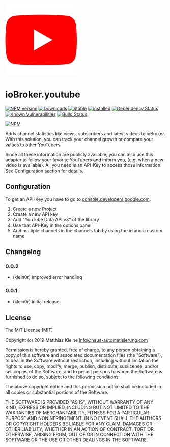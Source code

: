 ![Logo](admin/youtube.png)

# ioBroker.youtube

[![NPM version](http://img.shields.io/npm/v/iobroker.youtube.svg)](https://www.npmjs.com/package/iobroker.youtube)
[![Downloads](https://img.shields.io/npm/dm/iobroker.youtube.svg)](https://www.npmjs.com/package/iobroker.youtube)
[![Stable](http://iobroker.live/badges/youtube-stable.svg)](http://iobroker.live/badges/youtube-stable.svg)
[![installed](http://iobroker.live/badges/youtube-installed.svg)](http://iobroker.live/badges/youtube-installed.svg)
[![Dependency Status](https://img.shields.io/david/klein0r/iobroker.youtube.svg)](https://david-dm.org/klein0r/iobroker.youtube)
[![Known Vulnerabilities](https://snyk.io/test/github/klein0r/ioBroker.youtube/badge.svg)](https://snyk.io/test/github/klein0r/ioBroker.youtube)
[![Build Status](http://img.shields.io/travis/klein0r/ioBroker.youtube.svg)](https://travis-ci.org/klein0r/ioBroker.youtube)

[![NPM](https://nodei.co/npm/iobroker.youtube.png?downloads=true)](https://nodei.co/npm/iobroker.youtube/)

Adds channel statistics like views, subscribers and latest videos to ioBroker. With this solution, you can track your channel growth or compare your values to other YouTubers.

Since all these information are publicly available, you can also use this adapter to follow your favorite YouTubers and inform you, (e.g. when a new video is available). All you need is an API-Key to access those information. See Configuration section for details.

## Configuration

To get an API-Key you have to go to [console.developers.google.com](https://console.developers.google.com/apis/dashboard).

1. Create a new Project
2. Create a new API key
3. Add "YouTube Data API v3" of the library
4. Use that API-Key in the options panel
5. Add multiple channels in the channels tab by using the id and a custom name

## Changelog

### 0.0.2

* (klein0r) improved error handling

### 0.0.1

* (klein0r) initial release

## License

The MIT License (MIT)

Copyright (c) 2019 Matthias Kleine <info@haus-automatisierung.com>

Permission is hereby granted, free of charge, to any person obtaining a copy
of this software and associated documentation files (the "Software"), to deal
in the Software without restriction, including without limitation the rights
to use, copy, modify, merge, publish, distribute, sublicense, and/or sell
copies of the Software, and to permit persons to whom the Software is
furnished to do so, subject to the following conditions:

The above copyright notice and this permission notice shall be included in
all copies or substantial portions of the Software.

THE SOFTWARE IS PROVIDED "AS IS", WITHOUT WARRANTY OF ANY KIND, EXPRESS OR
IMPLIED, INCLUDING BUT NOT LIMITED TO THE WARRANTIES OF MERCHANTABILITY,
FITNESS FOR A PARTICULAR PURPOSE AND NONINFRINGEMENT. IN NO EVENT SHALL THE
AUTHORS OR COPYRIGHT HOLDERS BE LIABLE FOR ANY CLAIM, DAMAGES OR OTHER
LIABILITY, WHETHER IN AN ACTION OF CONTRACT, TORT OR OTHERWISE, ARISING FROM,
OUT OF OR IN CONNECTION WITH THE SOFTWARE OR THE USE OR OTHER DEALINGS IN
THE SOFTWARE.
